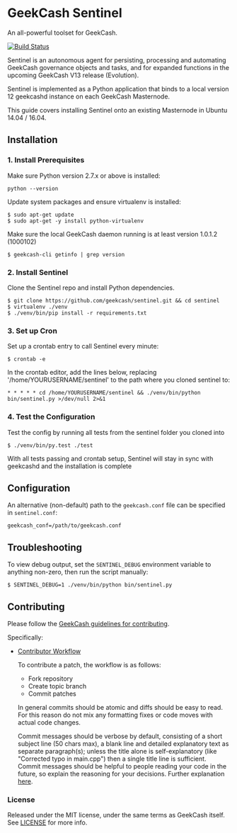 # GeekCash Sentinel

An all-powerful toolset for GeekCash.

[![Build Status](https://travis-ci.org/geekcash/sentinel.svg?branch=master)](https://travis-ci.org/geekcash/sentinel)

Sentinel is an autonomous agent for persisting, processing and automating GeekCash governance objects and tasks, and for expanded functions in the upcoming GeekCash V13 release (Evolution).

Sentinel is implemented as a Python application that binds to a local version 12 geekcashd instance on each GeekCash Masternode.

This guide covers installing Sentinel onto an existing Masternode in Ubuntu 14.04 / 16.04.

## Installation

### 1. Install Prerequisites

Make sure Python version 2.7.x or above is installed:

    python --version

Update system packages and ensure virtualenv is installed:

    $ sudo apt-get update
    $ sudo apt-get -y install python-virtualenv

Make sure the local GeekCash daemon running is at least version 1.0.1.2 (1000102)

    $ geekcash-cli getinfo | grep version

### 2. Install Sentinel

Clone the Sentinel repo and install Python dependencies.

    $ git clone https://github.com/geekcash/sentinel.git && cd sentinel
    $ virtualenv ./venv
    $ ./venv/bin/pip install -r requirements.txt

### 3. Set up Cron

Set up a crontab entry to call Sentinel every minute:

    $ crontab -e

In the crontab editor, add the lines below, replacing '/home/YOURUSERNAME/sentinel' to the path where you cloned sentinel to:

    * * * * * cd /home/YOURUSERNAME/sentinel && ./venv/bin/python bin/sentinel.py >/dev/null 2>&1

### 4. Test the Configuration

Test the config by running all tests from the sentinel folder you cloned into

    $ ./venv/bin/py.test ./test

With all tests passing and crontab setup, Sentinel will stay in sync with geekcashd and the installation is complete

## Configuration

An alternative (non-default) path to the `geekcash.conf` file can be specified in `sentinel.conf`:

    geekcash_conf=/path/to/geekcash.conf

## Troubleshooting

To view debug output, set the `SENTINEL_DEBUG` environment variable to anything non-zero, then run the script manually:

    $ SENTINEL_DEBUG=1 ./venv/bin/python bin/sentinel.py

## Contributing

Please follow the [GeekCash guidelines for contributing](https://github.com/geekcash/geekcash/blob/master/CONTRIBUTING.md).

Specifically:

* [Contributor Workflow](https://github.com/geekcash/geekcash/blob/master/CONTRIBUTING.md#contributor-workflow)

    To contribute a patch, the workflow is as follows:

    * Fork repository
    * Create topic branch
    * Commit patches

    In general commits should be atomic and diffs should be easy to read. For this reason do not mix any formatting fixes or code moves with actual code changes.

    Commit messages should be verbose by default, consisting of a short subject line (50 chars max), a blank line and detailed explanatory text as separate paragraph(s); unless the title alone is self-explanatory (like "Corrected typo in main.cpp") then a single title line is sufficient. Commit messages should be helpful to people reading your code in the future, so explain the reasoning for your decisions. Further explanation [here](http://chris.beams.io/posts/git-commit/).

### License

Released under the MIT license, under the same terms as GeekCash itself. See [LICENSE](LICENSE) for more info.
